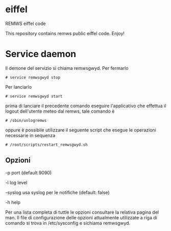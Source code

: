 # eiffel
REMWS eiffel code

This repository contains remws public eiffel code. Enjoy!

# Service daemon
Il demone del servizio si chiama remwsgwyd. 
Per fermarlo
```
# service remwsgwyd stop
```
Per lanciarlo
```
# service remwsgwyd start
```
prima di lanciare il precedente comando eseguire l'applicativo che effettua il logout dell'utente meteo dal remws, tale comando è 
```
# /sbin/unlogremws
```
oppure è possibile utilizzare il seguente script che esegue le operazioni necessarie in sequenza
```
# /root/scripts/restart_remwsgwyd.sh
```
## Opzioni
-p port (default 9090)

-l log level

-syslog usa syslog per le notifiche (default: false)

-h help

Per una lista completa di tuttle le opzioni consultare la relativa pagina del man. Il file di configurazione delle opzioni attualmente utilizzate a riga di comando si trova in /etc/sysconfig e sichiama remwsgwyd.

